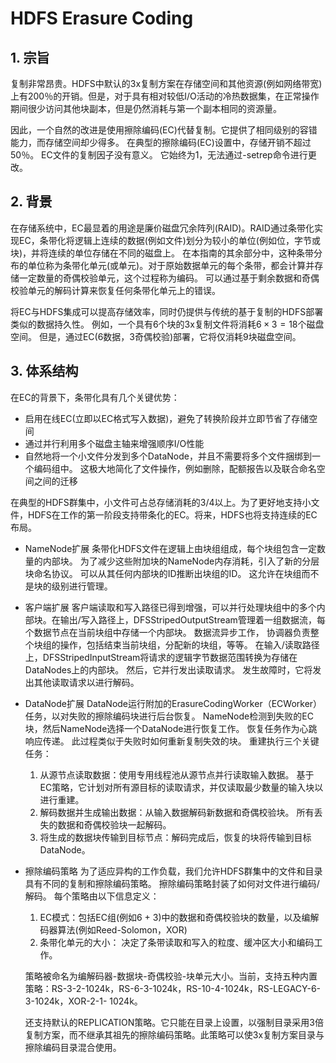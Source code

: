 # HDFS Erasure Coding

 ## 1. 宗旨

复制非常昂贵。HDFS中默认的3x复制方案在存储空间和其他资源(例如网络带宽)上有200％的开销。但是，对于具有相对较低I/O活动的冷热数据集，在正常操作期间很少访问其他块副本，但是仍然消耗与第一个副本相同的资源量。

因此，一个自然的改进是使用擦除编码(EC)代替复制。它提供了相同级别的容错能力，而存储空间却少得多。 在典型的擦除编码(EC)设置中，存储开销不超过50％。 EC文件的复制因子没有意义。 它始终为1，无法通过-setrep命令进行更改。

## 2. 背景

在存储系统中，EC最显着的用途是廉价磁盘冗余阵列(RAID)。RAID通过条带化实现EC，条带化将逻辑上连续的数据(例如文件)划分为较小的单位(例如位，字节或块)，并将连续的单位存储在不同的磁盘上。 在本指南的其余部分中，这种条带分布的单位称为条带化单元(或单元)。对于原始数据单元的每个条带，都会计算并存储一定数量的奇偶校验单元，这个过程称为编码。 可以通过基于剩余数据和奇偶校验单元的解码计算来恢复任何条带化单元上的错误。

将EC与HDFS集成可以提高存储效率，同时仍提供与传统的基于复制的HDFS部署类似的数据持久性。 例如，一个具有6个块的3x复制文件将消耗$6\times3 = 18$个磁盘空间。 但是，通过EC(6数据，3奇偶校验)部署，它将仅消耗9块磁盘空间。

## 3. 体系结构

在EC的背景下，条带化具有几个关键优势：

- 启用在线EC(立即以EC格式写入数据)，避免了转换阶段并立即节省了存储空间
- 通过并行利用多个磁盘主轴来增强顺序I/O性能
- 自然地将一个小文件分发到多个DataNode，并且不需要将多个文件捆绑到一个编码组中。 这极大地简化了文件操作，例如删除，配额报告以及联合命名空间之间的迁移

在典型的HDFS群集中，小文件可占总存储消耗的3/4以上。为了更好地支持小文件，HDFS在工作的第一阶段支持带条化的EC。将来，HDFS也将支持连续的EC布局。

- NameNode扩展   条带化HDFS文件在逻辑上由块组组成，每个块组包含一定数量的内部块。 为了减少这些附加块的NameNode内存消耗，引入了新的分层块命名协议。 可以从其任何内部块的ID推断出块组的ID。 这允许在块组而不是块的级别进行管理。

- 客户端扩展  客户端读取和写入路径已得到增强，可以并行处理块组中的多个内部块。在输出/写入路径上，DFSStripedOutputStream管理着一组数据流，每个数据节点在当前块组中存储一个内部块。 数据流异步工作， 协调器负责整个块组的操作，包括结束当前块组，分配新的块组，等等。 在输入/读取路径上，DFSStripedInputStream将请求的逻辑字节数据范围转换为存储在DataNodes上的内部块。 然后，它并行发出读取请求。 发生故障时，它将发出其他读取请求以进行解码。

- DataNode扩展  DataNode运行附加的ErasureCodingWorker（ECWorker）任务，以对失败的擦除编码块进行后台恢复。 NameNode检测到失败的EC块，然后NameNode选择一个DataNode进行恢复工作。 恢复任务作为心跳响应传递。 此过程类似于失败时如何重新复制失效的块。 重建执行三个关键任务：

	1. 从源节点读取数据：使用专用线程池从源节点并行读取输入数据。 基于EC策略，它计划对所有源目标的读取请求，并仅读取最少数量的输入块以进行重建。
	2. 解码数据并生成输出数据：从输入数据解码新数据和奇偶校验块。 所有丢失的数据和奇偶校验块一起解码。
	3. 将生成的数据块传输到目标节点：解码完成后，恢复的块将传输到目标DataNode。

- 擦除编码策略  为了适应异构的工作负载，我们允许HDFS群集中的文件和目录具有不同的复制和擦除编码策略。 擦除编码策略封装了如何对文件进行编码/解码。 每个策略由以下信息定义：

	1. EC模式：包括EC组(例如6 + 3)中的数据和奇偶校验块的数量，以及编解码器算法(例如Reed-Solomon，XOR)
	2. 条带化单元的大小： 决定了条带读取和写入的粒度、缓冲区大小和编码工作。

	策略被命名为编解码器-数据块-奇偶校验-块单元大小。当前，支持五种内置策略：RS-3-2-1024k，RS-6-3-1024k，RS-10-4-1024k，RS-LEGACY-6-3-1024k，XOR-2-1- 1024k。

	还支持默认的REPLICATION策略。它只能在目录上设置，以强制目录采用3倍复制方案，而不继承其祖先的擦除编码策略。此策略可以使3x复制方案目录与擦除编码目录混合使用。